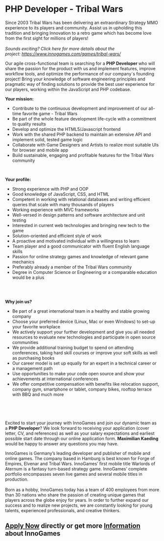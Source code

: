 <h1>PHP Developer - Tribal Wars</h1>
<p>Since 2003 Tribal Wars has been delivering an extraordinary Strategy MMO experience to its players and community. Assist us in upholding this tradition and bringing Innovation to a retro game which has become love from the first sight for millions of players!<br /><br /><em>Sounds exciting? Click here for more details about the project:&nbsp;<a target="url" href="https://www.innogames.com/games/tribal-wars/">https://www.innogames.com/games/tribal-wars/</a></em></p><p>Our agile cross-functional team is searching for a&nbsp;<strong>PHP Developer&nbsp;</strong>who will share the passion for the product with us<strong>&nbsp;</strong>and implement features, improve workflow tools, and optimize the performance of our company&acute;s founding project! Bring your knowledge of software engineering principles and pragmatic way of finding solutions to provide the best user experience for our players, working&nbsp;within the JavaScript and PHP codebase.</p><p></p><p><strong>Your mission:</strong></p><ul><li>Contribute to the continuous development and improvement of our all-time favorite game - Tribal Wars</li><li>Be part of the whole feature development life-cycle with a commitment to quality results</li><li>Develop and optimize the HTML5/Javascript frontend</li><li>Work with the shared PHP backend to maintain an extensive API and implement solid, tested game logic</li><li>Collaborate with Game Designers and Artists to realize most suitable UIs for browser and mobile app</li><li>Build sustainable, engaging and profitable features for the Tribal Wars community</li></ul><p><strong>&nbsp;</strong></p><p><strong>Your profile:</strong></p><ul><li>Strong experience with PHP and OOP</li><li>Good knowledge of JavaScript, CSS, and HTML</li><li>Competent in working with relational databases and writing efficient queries that scale with many thousands of players</li><li>Working experience with MVC frameworks</li><li>Well-versed in design patterns and software architecture and unit testing</li><li>Interested in current web technologies and bringing new tech to the game</li><li>Solution-oriented and efficient&nbsp;style of work</li><li>A proactive and motivated individual with a willingness to learn</li><li>Team player and a good communicator with fluent English language skills</li><li>Passion for online strategy games and knowledge of relevant game mechanics</li><li>Preferably already a member of the Tribal Wars community</li><li>Degree in Computer Science or Engineering or a comparable education would be a plus</li></ul><p><br /><br /></p><p><strong>Why join us?</strong></p><ul><li>Be part of a great international team in a healthy and stable growing company</li><li>Choose your preferred device (Linux, Mac or even Windows) to set-up your favorite workplace</li><li>We actively support your further development and give you all needed resources to evaluate new technologies and participate in open source communities</li><li>We provide additional training budget to spend on attending conferences, taking hard skill courses or improve your soft skills as well as purchasing books</li><li>Our career model is set up equally for an expert in a technical career or a management path</li><li>Use opportunities to make your code open source and show your achievements at international conferences</li><li>We offer competitive compensation with benefits like relocation support, company gym, smartphone or tablet, company bikes, rooftop terrace with BBQ and much more</li></ul><br /><p>&nbsp;</p><p>Excited to start your journey with InnoGames and join our dynamic team as a <strong>PHP Developer</strong>? We look forward to receiving your application (cover letter, CV, and references) as well as your salary expectations and earliest possible start date through our online application form. <strong>Maximilian Kaeding</strong> would be happy to answer any questions you may have.</p><p><span>InnoGames is Germany&rsquo;s leading developer and publisher of mobile and online games. The company based in Hamburg is best known for Forge of Empires, Elvenar and Tribal Wars. InnoGames&rsquo; first mobile title Warlords of Aternum is a fantasy turn-based strategy game. InnoGames&rsquo; complete portfolio encompasses seven live games and several mobile titles in production.</span><br /><br /><span>Born as a hobby, InnoGames today has a team of 400 employees from more than 30 nations who share the passion of creating unique games that players across the globe enjoy for years. In order to further expand our success and to realize new projects, we are constantly looking for young talents, experienced professionals, and creative thinkers.</span></p>

<h2><a href="https://jobs.jobvite.com/careers/innogames/job//onl4afwG/apply?__jvst=Job+Board&__jvsd=github_jobs_repo">Apply Now</a> directly or get more <a href="https://www.innogames.com/career/detail/job/php-developer-tribal-wars/?s=github_jobs_repo">Information</a> about InnoGames</h2>